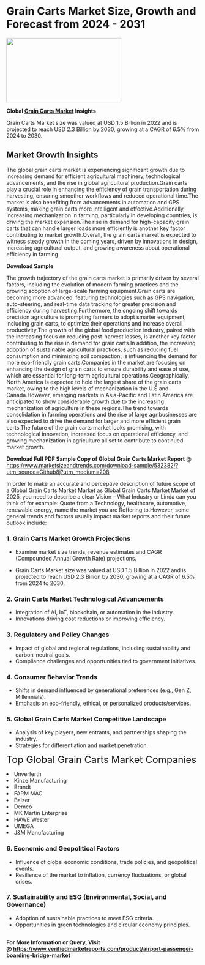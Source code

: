 <H1>Grain Carts Market Size, Growth and Forecast from 2024 - 2031</H1><img class="aligncenter size-medium wp-image-584254" src="https://thirdeyenews.in/wp-content/uploads/2024/09/Global-Market-Research-300x168.jpeg" alt="" width="300" height="168" /><p><strong>Global&nbsp;<a href="https://www.marketsizeandtrends.com/download-sample/532382/?utm_source=Github8j?utm_medium=208">Grain Carts Market</a> Insights</strong></p><p>Grain Carts Market size was valued at USD 1.5 Billion in 2022 and is projected to reach USD 2.3 Billion by 2030, growing at a CAGR of 6.5% from 2024 to 2030.</p><p><h2>Market Growth Insights</h2> <p>The global grain carts market is experiencing significant growth due to increasing demand for efficient agricultural machinery, technological advancements, and the rise in global agricultural production.Grain carts play a crucial role in enhancing the efficiency of grain transportation during harvesting, ensuring smoother workflows and reduced operational time.The market is also benefiting from advancements in automation and GPS systems, making grain carts more intelligent and effective.Additionally, increasing mechanization in farming, particularly in developing countries, is driving the market expansion.The rise in demand for high-capacity grain carts that can handle larger loads more efficiently is another key factor contributing to market growth.Overall, the grain carts market is expected to witness steady growth in the coming years, driven by innovations in design, increasing agricultural output, and growing awareness about operational efficiency in farming.</p> <p><strong>Download Sample</strong></p> <p>The growth trajectory of the grain carts market is primarily driven by several factors, including the evolution of modern farming practices and the growing adoption of large-scale farming equipment.Grain carts are becoming more advanced, featuring technologies such as GPS navigation, auto-steering, and real-time data tracking for greater precision and efficiency during harvesting.Furthermore, the ongoing shift towards precision agriculture is prompting farmers to adopt smarter equipment, including grain carts, to optimize their operations and increase overall productivity.The growth of the global food production industry, paired with the increasing focus on reducing post-harvest losses, is another key factor contributing to the rise in demand for grain carts.In addition, the increasing adoption of sustainable agricultural practices, such as reducing fuel consumption and minimizing soil compaction, is influencing the demand for more eco-friendly grain carts.Companies in the market are focusing on enhancing the design of grain carts to ensure durability and ease of use, which are essential for long-term agricultural operations.Geographically, North America is expected to hold the largest share of the grain carts market, owing to the high levels of mechanization in the U.S.and Canada.However, emerging markets in Asia-Pacific and Latin America are anticipated to show considerable growth due to the increasing mechanization of agriculture in these regions.The trend towards consolidation in farming operations and the rise of large agribusinesses are also expected to drive the demand for larger and more efficient grain carts.The future of the grain carts market looks promising, with technological innovation, increased focus on operational efficiency, and growing mechanization in agriculture all set to contribute to continued market growth.</p> <p><span class=""><strong>Download Full PDF Sample Copy of Global Grain Carts Market Report</strong> @ <a href="https://www.marketsizeandtrends.com/download-sample/532382/?utm_source=Github8j?utm_medium=208" target="_blank">https://www.marketsizeandtrends.com/download-sample/532382/?utm_source=Github8j?utm_medium=208</a></span></p><p>In order to make an accurate and perceptive description of future scope of a Global&nbsp;Grain Carts Market Market as Global&nbsp;Grain Carts Market Market of 2025, you need to describe a clear Vision &ndash; What Industry or Linda can you think of for example: Quote from a Technology, healthcare, automotive, renewable energy, name the market you are Reffering to.However, some general trends and factors usually impact market reports and their future outlook include:</p><h3>1.&nbsp;<strong>Grain Carts Market Growth Projections</strong></h3><ul><li>Examine market size trends, revenue estimates and CAGR (Compounded Annual Growth Rate) projections.</li><li><p>Grain Carts Market size was valued at USD 1.5 Billion in 2022 and is projected to reach USD 2.3 Billion by 2030, growing at a CAGR of 6.5% from 2024 to 2030.</p></li></ul><h3>2.&nbsp;<strong>Grain Carts Market Technological Advancements</strong></h3><ul><li>Integration of AI, IoT, blockchain, or automation in the industry.</li><li>Innovations driving cost reductions or improving efficiency.</li></ul><h3>3.&nbsp;<strong>Regulatory and Policy Changes</strong></h3><ul><li>Impact of global and regional regulations, including sustainability and carbon-neutral goals.</li><li>Compliance challenges and opportunities tied to government initiatives.</li></ul><h3>4.&nbsp;<strong>Consumer Behavior Trends</strong></h3><ul><li>Shifts in demand influenced by generational preferences (e.g., Gen Z, Millennials).</li><li>Emphasis on eco-friendly, ethical, or personalized products/services.</li></ul><h3>5.&nbsp;<strong>Global Grain Carts Market Competitive Landscape</strong></h3><ul><li>Analysis of key players, new entrants, and partnerships shaping the industry.</li><li>Strategies for differentiation and market penetration.</li></ul><p data-pm-slice="1 1 []"><span style="color: inherit; font-family: inherit; font-size: 25px;">Top Global Grain Carts Market Companies</span></p><div class="" data-test-id=""><p><li>Unverferth</li><li> Kinze Manufacturing</li><li> Brandt</li><li> FARM MAC</li><li> Balzer</li><li> Demco</li><li> MK Martin Enterprise</li><li> HAWE Wester</li><li> UMEGA</li><li> J&M Manufacturing</li></p></div><h3>6.&nbsp;<strong>Economic and Geopolitical Factors</strong></h3><ul><li>Influence of global economic conditions, trade policies, and geopolitical events.</li><li>Resilience of the market to inflation, currency fluctuations, or global crises.</li></ul><h3>7.&nbsp;<strong>Sustainability and ESG (Environmental, Social, and Governance)</strong></h3><ul><li>Adoption of sustainable practices to meet ESG criteria.</li><li>Opportunities in green technologies and circular economy principles.</li></ul><h2><strong style="font-size: 14px;">For More Information or Query, Visit @&nbsp;</strong><a style="background-color: #ffffff; font-size: 14px;" href="https://www.marketsizeandtrends.com/report/grain-carts-market/" target="_blank">https://www.verifiedmarketreports.com/product/airport-passenger-boarding-bridge-market</a></h2>